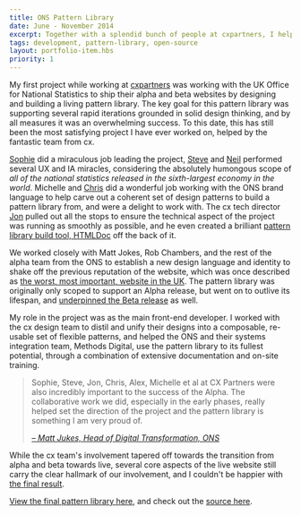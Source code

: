 ```yaml
---
title: ONS Pattern Library
date: June - November 2014
excerpt: Together with a splendid bunch of people at cxpartners, I helped the Office for National Statistics build a pattern library to underpin the alpha and beta release of their highly-lauded new website.
tags: development, pattern-library, open-source
layout: portfolio-item.hbs
priority: 1
---
```


My first project while working at [cxpartners](https://cxpartners.co.uk) was working with the UK Office for National Statistics to ship their alpha and beta websites by designing and building a living pattern library. The key goal for this pattern library was supporting several rapid iterations grounded in solid design thinking, and by all measures it was an overwhelming success. To this date, this has still been the most satisfying project I have ever worked on, helped by the fantastic team from cx.

[Sophie](http://twitter.com/sophiedennis) did a miraculous job leading the project, [Steve](https://uk.linkedin.com/in/steve-cable-ba6a716) and [Neil](https://twitter.com/neilschwarz) performed several UX and IA miracles, considering the absolutely humongous scope of _all of the national statistics released in the sixth-largest economy in the world_. Michelle and [Chris](http://chrisberridge.com/) did a wonderful job working with the ONS brand language to help carve out a coherent set of design patterns to build a pattern library from, and were a delight to work with. The cx tech director [Jon](https://twitter.com/cxjon) pulled out all the stops to ensure the technical aspect of the project was running as smoothly as possible, and he even created a brilliant [pattern library build tool, HTMLDoc](https://www.cxpartners.co.uk/our-thinking/get-docs-row/) off the back of it.

We worked closely with Matt Jokes, Rob Chambers, and the rest of the alpha team from the ONS to establish a new design language and identity to shake off the previous reputation of the website, which was once described as [the worst, most important, website in the UK](http://schedule.sxsw.com/2015/events/event_IAP30821). The pattern library was originally only scoped to support an Alpha release, but went on to outlive its lifespan, and [underpinned the Beta release](https://blog.ons.digital/2015/06/05/anatomy-of-a-modern-web-page/) as well.

My role in the project was as the main front-end developer. I worked with the cx design team to distil and unify their designs into a composable, re-usable set of flexible patterns, and helped the ONS and their systems integration team, Methods Digital, use the pattern library to its fullest potential, through a combination of extensive documentation and on-site training.

<blockquote><p>Sophie, Steve, Jon, Chris, Alex, Michelle et al at CX Partners were also incredibly important to the success of the Alpha. The collaborative work we did, especially in the early phases, really helped set the direction of the project and the pattern library is something I am very proud of.</p>
<p><cite><a href="https://blog.ons.digital/2014/12/24/seasonally-adjusted-greetings-and-a-big-thank-you/">– Matt Jukes, Head of Digital Transformation, ONS</a></cite></p>
</blockquote>

While the cx team's involvement tapered off towards the transition from alpha and beta towards live, several core aspects of the live website still carry the clear hallmark of our involvement, and I couldn't be happier with [the final result](https://www.ons.gov.uk).

[View the final pattern library here](http://onsdigital.github.io/pattern-library/), and check out the [source here](https://github.com/ONSdigital/pattern-library).
